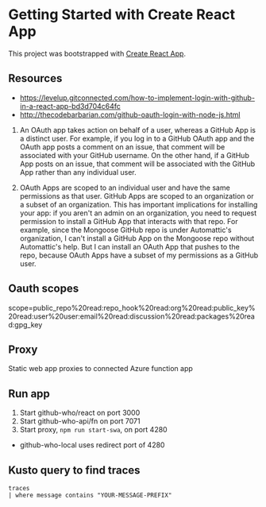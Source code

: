 # Getting Started with Create React App

This project was bootstrapped with [Create React App](https://github.com/facebook/create-react-app).

## Resources

* https://levelup.gitconnected.com/how-to-implement-login-with-github-in-a-react-app-bd3d704c64fc
* http://thecodebarbarian.com/github-oauth-login-with-node-js.html

1. An OAuth app takes action on behalf of a user, whereas a GitHub App is a distinct user. For example, if you log in to a GitHub OAuth app and the OAuth app posts a comment on an issue, that comment will be associated with your GitHub username. On the other hand, if a GitHub App posts on an issue, that comment will be associated with the GitHub App rather than any individual user.

2. OAuth Apps are scoped to an individual user and have the same permissions as that user. GitHub Apps are scoped to an organization or a subset of an organization. This has important implications for installing your app: if you aren't an admin on an organization, you need to request permission to install a GitHub App that interacts with that repo. For example, since the Mongoose GitHub repo is under Automattic's organization, I can't install a GitHub App on the Mongoose repo without Automattic's help. But I can install an OAuth App that pushes to the repo, because OAuth Apps have a subset of my permissions as a GitHub user.

## Oauth scopes

scope=public_repo%20read:repo_hook%20read:org%20read:public_key%20read:user%20user:email%20read:discussion%20read:packages%20read:gpg_key

## Proxy

Static web app proxies to connected Azure function app

## Run app

1. Start github-who/react on port 3000
2. Start github-who-api/fn on port 7071
3. Start proxy, `npm run start-swa`, on port 4280

* github-who-local uses redirect port of 4280

## Kusto query to find traces

```kusto
traces
| where message contains "YOUR-MESSAGE-PREFIX" 
```